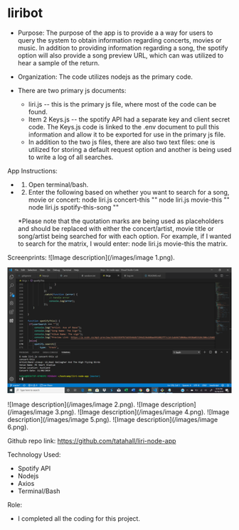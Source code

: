 # liribot
* Purpose:
The purpose of the app is to provide a a way for users to query the system to obtain information regarding concerts, movies or music.  In addition to providing information regarding a song, the spotify option will also provide a song preview URL, which can was utilized to hear a sample of the return.

* Organization:
The code utilizes nodejs as the primary code.

* There are two primary js documents:
    * liri.js -- this is the primary js file, where most of the code can be found. 
    * Item 2 Keys.js -- the spotify API had a separate key and client secret code.  The Keys.js code is linked to the .env document to pull this information and allow it to be exported for use in the primary js file.
    * In addition to the two js files, there are also two text files: one is utilized for storing a default request option and another is being used to write a log of all searches.

App Instructions:
* 1. Open terminal/bash.
* 2. Enter the following based on whether you want to search for a song, movie or concert:
    node liri.js concert-this ""
    node liri.js movie-this ""
    node liri.js spotify-this-song ""

    *Please note that the quotation marks are being used as placeholders and should be replaced with either the concert/artist, movie title or song/artist being searched for with each option.  For example, if I wanted to search for the matrix, I would enter: node liri.js movie-this the matrix.

Screenprints:
![Image description](/images/image 1.png).
<p><img src="/images/image 1.png"/></p>
![Image description](/images/image 2.png).
![Image description](/images/image 3.png).
![Image description](/images/image 4.png).
![Image description](/images/image 5.png).
![Image description](/images/image 6.png).

Github repo link:
https://github.com/tatahall/liri-node-app


Technology Used:
* Spotify API
* Nodejs
* Axios
* Terminal/Bash

Role:
* I completed all the coding for this project.
